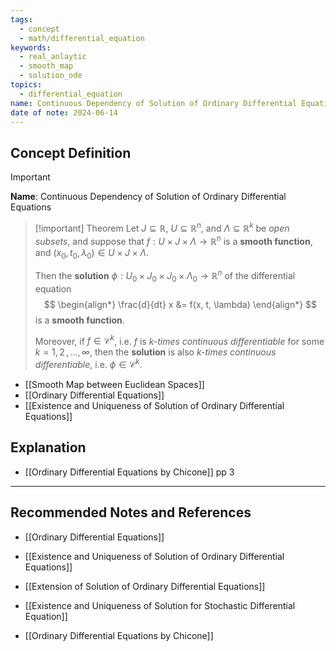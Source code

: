 ```yaml
---
tags:
  - concept
  - math/differential_equation
keywords:
  - real_anlaytic
  - smooth_map
  - solution_ode
topics:
  - differential_equation
name: Continuous Dependency of Solution of Ordinary Differential Equations
date of note: 2024-06-14
---
```


## Concept Definition

>[!important]
>**Name**: Continuous Dependency of Solution of Ordinary Differential Equations

>[!important] Theorem
>Let $J \subseteq \mathbb{R}$, $U \subseteq \mathbb{R}^n$, and $\Lambda \subseteq \mathbb{R}^k$ be *open subsets*, and suppose that $f: U \times J \times \Lambda \to \mathbb{R}^n$ is a **smooth function**, and $(x_{0}, t_{0},\lambda_{0}) \in U \times J \times \Lambda$.
>
>Then the **solution** $\phi : U_{0} \times J_{0} \times  J_{0} \times \Lambda_{0} \to \mathbb{R}^n$ of the differential equation
>$$
>\begin{align*}
> \frac{d}{dt} x &= f(x, t, \lambda)
>\end{align*}
>$$
>is a **smooth function**.
>
>Moreover, if $f\in \mathcal{C}^{k}$, i.e. $f$ is *$k$-times continuous differentiable* for some $k=1, 2 \,{,}\ldots{,}\, \infty$, then the **solution** is also *$k$-times continuous differentiable*, i.e. $\phi \in \mathcal{C}^{k}.$

- [[Smooth Map between Euclidean Spaces]]
- [[Ordinary Differential Equations]]
- [[Existence and Uniqueness of Solution of Ordinary Differential Equations]]


## Explanation


- [[Ordinary Differential Equations by Chicone]] pp 3


-----------
##  Recommended Notes and References

- [[Ordinary Differential Equations]]
- [[Existence and Uniqueness of Solution of Ordinary Differential Equations]]
- [[Extension of Solution of Ordinary Differential Equations]]


- [[Existence and Uniqueness of Solution for Stochastic Differential Equation]]

- [[Ordinary Differential Equations by Chicone]]